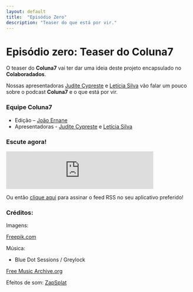 ```yaml
---
layout: default
title:  "Episódio Zero"
description: "Teaser do que está por vir."
---
```

# Episódio zero: Teaser do Coluna7
O teaser do **Coluna7** vai ter dar uma ideia deste projeto encapsulado no **Colaboradados**.

Nossas apresentadoras [Judite Cypreste](https://twitter.com/juditecypreste) e [Letícia Silva](https://twitter.com/dii_lua) vão falar um pouco sobre o podcast **Coluna7** e o que está por vir. 

### Equipe Coluna7

- Edição – [João Ernane](https://twitter.com/ChofenAdulto)
- Apresentadoras - [Judite Cypreste](https://twitter.com/juditecypreste) e [Letícia Silva](https://twitter.com/dii_lua)

### Escute agora!
<iframe src="https://anchor.fm/coluna-7/embed/episodes/Episdio-00---Piloto-e38r4v" height="102px" width="400px" frameborder="0" scrolling="no"></iframe>

Ou então [clique aqui](https://anchor.fm/s/951cc10/podcast/rss) para assinar o feed RSS no seu aplicativo preferido!

### Créditos:
Imagens:

[Freepik.com](https://www.freepik.com/)

Música:

- Blue Dot Sessions / Greylock

[Free Music Archive.org](https://freemusicarchive.org)

Efeitos de som:
[ZapSplat](https://www.zapsplat.com/)



